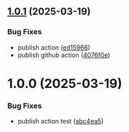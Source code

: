 ## [1.0.1](https://github.com/KarthikAravindR/infinite-canvas/compare/v1.0.0...v1.0.1) (2025-03-19)


### Bug Fixes

* publish action ([ed15966](https://github.com/KarthikAravindR/infinite-canvas/commit/ed15966248ddf479525db8d0b926c7c13c0b4920))
* publish github action ([4076f0e](https://github.com/KarthikAravindR/infinite-canvas/commit/4076f0e492d28586a6b1f67ae88cae4f22598148))

# 1.0.0 (2025-03-19)


### Bug Fixes

* publish action test ([abc4ea5](https://github.com/KarthikAravindR/infinite-canvas/commit/abc4ea5b753db068ba6628e6f312e484675187e6))
